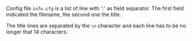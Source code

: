 Config file `info.cfg` is a list of line with ':' as field separator.
The first field indicated the filename, the second one the title.

The title lines are separated by the `\n` character and each line has
to be no longer that 14 characters.


